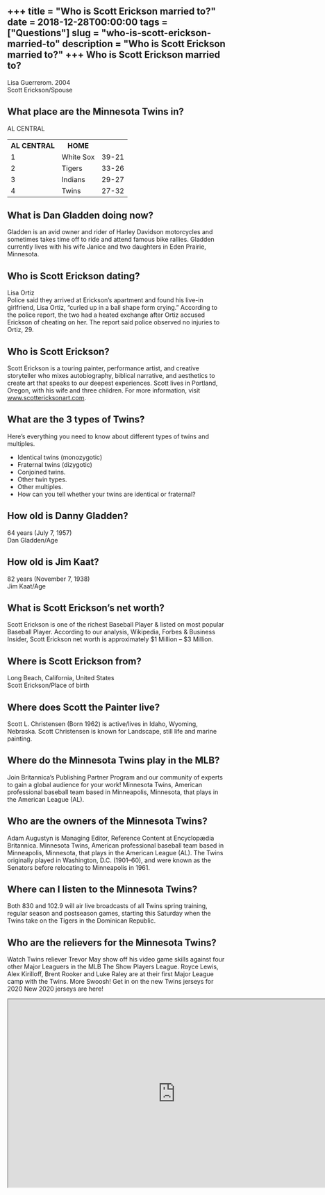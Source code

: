 +++
title = "Who is Scott Erickson married to?"
date = 2018-12-28T00:00:00
tags = ["Questions"]
slug = "who-is-scott-erickson-married-to"
description = "Who is Scott Erickson married to?"
+++
Who is Scott Erickson married to?
---------------------------------

Lisa Guerrerom. 2004  
Scott Erickson/Spouse

What place are the Minnesota Twins in?
--------------------------------------

AL CENTRAL

<table><tr><th>AL CENTRAL</th><th>HOME</th></tr><tr><td>1</td><td>White Sox</td><td>39-21</td></tr><tr><td>2</td><td>Tigers</td><td>33-26</td></tr><tr><td>3</td><td>Indians</td><td>29-27</td></tr><tr><td>4</td><td>Twins</td><td>27-32</td></tr></table>

What is Dan Gladden doing now?
------------------------------

Gladden is an avid owner and rider of Harley Davidson motorcycles and sometimes takes time off to ride and attend famous bike rallies. Gladden currently lives with his wife Janice and two daughters in Eden Prairie, Minnesota.

Who is Scott Erickson dating?
-----------------------------

Lisa Ortiz  
Police said they arrived at Erickson’s apartment and found his live-in girlfriend, Lisa Ortiz, “curled up in a ball shape form crying.” According to the police report, the two had a heated exchange after Ortiz accused Erickson of cheating on her. The report said police observed no injuries to Ortiz, 29.

Who is Scott Erickson?
----------------------

Scott Erickson is a touring painter, performance artist, and creative storyteller who mixes autobiography, biblical narrative, and aesthetics to create art that speaks to our deepest experiences. Scott lives in Portland, Oregon, with his wife and three children. For more information, visit www.scottericksonart.com.

What are the 3 types of Twins?
------------------------------

Here’s everything you need to know about different types of twins and multiples.

- Identical twins (monozygotic)
- Fraternal twins (dizygotic)
- Conjoined twins.
- Other twin types.
- Other multiples.
- How can you tell whether your twins are identical or fraternal?

How old is Danny Gladden?
-------------------------

64 years (July 7, 1957)  
Dan Gladden/Age

How old is Jim Kaat?
--------------------

82 years (November 7, 1938)  
Jim Kaat/Age

What is Scott Erickson’s net worth?
-----------------------------------

Scott Erickson is one of the richest Baseball Player &amp; listed on most popular Baseball Player. According to our analysis, Wikipedia, Forbes &amp; Business Insider, Scott Erickson net worth is approximately $1 Million – $3 Million.

Where is Scott Erickson from?
-----------------------------

Long Beach, California, United States  
Scott Erickson/Place of birth

Where does Scott the Painter live?
----------------------------------

Scott L. Christensen (Born 1962) is active/lives in Idaho, Wyoming, Nebraska. Scott Christensen is known for Landscape, still life and marine painting.

Where do the Minnesota Twins play in the MLB?
---------------------------------------------

Join Britannica’s Publishing Partner Program and our community of experts to gain a global audience for your work! Minnesota Twins, American professional baseball team based in Minneapolis, Minnesota, that plays in the American League (AL).

Who are the owners of the Minnesota Twins?
------------------------------------------

Adam Augustyn is Managing Editor, Reference Content at Encyclopædia Britannica. Minnesota Twins, American professional baseball team based in Minneapolis, Minnesota, that plays in the American League (AL). The Twins originally played in Washington, D.C. (1901–60), and were known as the Senators before relocating to Minneapolis in 1961.

Where can I listen to the Minnesota Twins?
------------------------------------------

Both 830 and 102.9 will air live broadcasts of all Twins spring training, regular season and postseason games, starting this Saturday when the Twins take on the Tigers in the Dominican Republic.

Who are the relievers for the Minnesota Twins?
----------------------------------------------

Watch Twins reliever Trevor May show off his video game skills against four other Major Leaguers in the MLB The Show Players League. Royce Lewis, Alex Kirilloff, Brent Rooker and Luke Raley are at their first Major League camp with the Twins. More Swoosh! Get in on the new Twins jerseys for 2020 New 2020 jerseys are here!

<iframe allow="accelerometer; autoplay; clipboard-write; encrypted-media; gyroscope; picture-in-picture" allowfullscreen="" class="__youtube_prefs__  epyt-is-override  no-lazyload" data-no-lazy="1" data-origheight="433" data-origwidth="770" data-skipgform_ajax_framebjll="" height="433" id="_ytid_91500" loading="lazy" src="https://www.youtube.com/embed/oESto7Osmqc?enablejsapi=1&autoplay=0&cc_load_policy=0&cc_lang_pref=&iv_load_policy=1&loop=0&modestbranding=0&rel=1&fs=1&playsinline=0&autohide=2&theme=dark&color=red&controls=1&" title="YouTube player" width="770"></iframe>